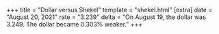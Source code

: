 +++
title = "Dollar versus Shekel"
template = "shekel.html"
[extra]
date = "August 20, 2021"
rate = "3.239"
delta = "On August 19, the dollar was 3.249. The dollar became 0.303% weaker."
+++
